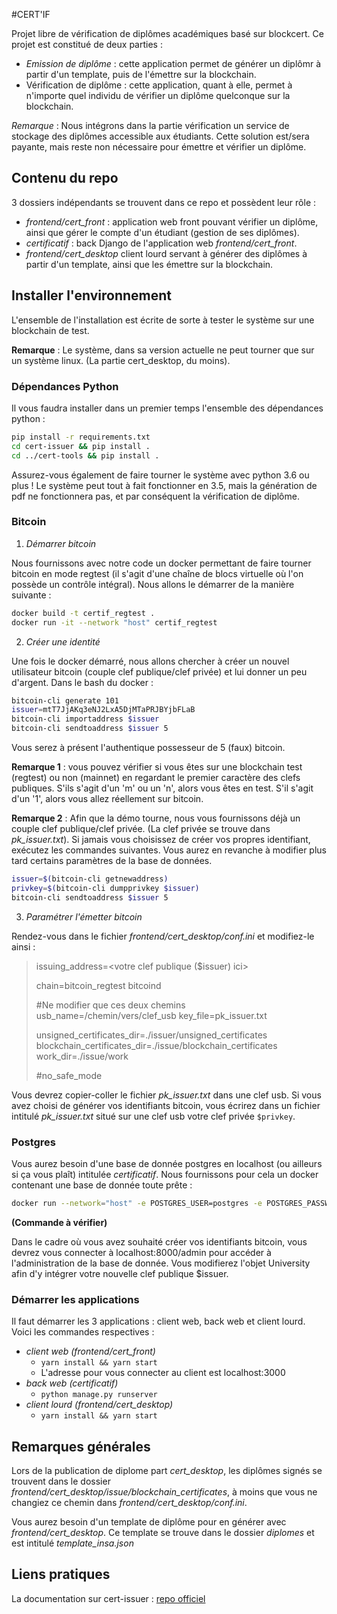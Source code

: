 #CERT'IF

Projet libre de vérification de diplômes académiques basé sur blockcert.
Ce projet est constitué de deux parties :
+ *Emission de diplôme* : cette application permet de générer un diplômr à partir d'un template, puis de l'émettre sur la blockchain.
+ Vérification de diplôme : cette application, quant à elle, permet à n'importe quel individu de vérifier un diplôme quelconque sur la blockchain.

*Remarque* : Nous intégrons dans la partie vérification un service de stockage des diplômes accessible aux étudiants. Cette solution est/sera payante, mais reste non nécessaire pour émettre et vérifier un diplôme.


## Contenu du repo

3 dossiers indépendants se trouvent dans ce repo et possèdent leur rôle :
+ *frontend/cert_front* : application web front pouvant vérifier un diplôme, ainsi que gérer le compte d'un étudiant (gestion de ses diplômes).
+ *certificatif* : back Django de l'application web *frontend/cert_front*.
+ *frontend/cert_desktop* client lourd servant à générer des diplômes à partir d'un template, ainsi que les émettre sur la blockchain.

## Installer l'environnement

L'ensemble de l'installation est écrite de sorte à tester le système sur une blockchain de test.

**Remarque** : Le système, dans sa version actuelle ne peut tourner que sur un système linux. (La partie cert_desktop, du moins).

### Dépendances Python

Il vous faudra installer dans un premier temps l'ensemble des dépendances python :
```bash
pip install -r requirements.txt
cd cert-issuer && pip install .
cd ../cert-tools && pip install .
```

Assurez-vous également de faire tourner le système avec python 3.6 ou plus ! Le système peut tout à fait fonctionner en 3.5, mais la génération de pdf ne fonctionnera pas, et par conséquent la vérification de diplôme.

### Bitcoin

1. _Démarrer bitcoin_

Nous fournissons avec notre code un docker permettant de faire tourner bitcoin en mode regtest (il s'agit d'une chaîne de blocs virtuelle où l'on possède un contrôle intégral). Nous allons le démarrer de la manière suivante :
```bash
docker build -t certif_regtest .
docker run -it --network "host" certif_regtest
```

2. _Créer une identité_

Une fois le docker démarré, nous allons chercher à créer un nouvel utilisateur bitcoin (couple clef publique/clef privée) et lui donner un peu d'argent. Dans le bash du docker :

```bash
bitcoin-cli generate 101
issuer=mtT7JjAKq3eNJ2LxA5DjMTaPRJBYjbFLaB
bitcoin-cli importaddress $issuer
bitcoin-cli sendtoaddress $issuer 5
```

Vous serez à présent l'authentique possesseur de 5 (faux) bitcoin.

**Remarque 1** : vous pouvez vérifier si vous êtes sur une blockchain test (regtest) ou non (mainnet) en regardant le premier caractère des clefs publiques. S'ils s'agit d'un 'm' ou un 'n', alors vous êtes en test. S'il s'agit d'un '1', alors vous allez réellement sur bitcoin.

**Remarque 2** : Afin que la démo tourne, nous vous fournissons déjà un couple clef publique/clef privée. (La clef privée se trouve dans *pk_issuer.txt*). Si jamais vous choisissez de créer vos propres identifiant, exécutez les commandes suivantes. Vous aurez en revanche à modifier plus tard certains paramètres de la base de données.
```bash
issuer=$(bitcoin-cli getnewaddress)
privkey=$(bitcoin-cli dumpprivkey $issuer)
bitcoin-cli sendtoaddress $issuer 5
```


3. _Paramétrer l'émetter bitcoin_

Rendez-vous dans le fichier *frontend/cert_desktop/conf.ini* et modifiez-le ainsi :

> issuing_address=<votre clef publique ($issuer) ici>
> 
> chain=bitcoin_regtest
> bitcoind
> 
> #Ne modifier que ces deux chemins
> usb_name=/chemin/vers/clef_usb
> key_file=pk_issuer.txt
>
> unsigned_certificates_dir=./issuer/unsigned_certificates
> blockchain_certificates_dir=./issue/blockchain_certificates
> work_dir=./issue/work
>
> #no_safe_mode

Vous devrez copier-coller le fichier *pk_issuer.txt* dans une clef usb.
Si vous avez choisi de générer vos identifiants bitcoin, vous écrirez dans un fichier intitulé *pk_issuer.txt* situé sur une clef usb votre clef privée ```$privkey```.

### Postgres

Vous aurez besoin d'une base de donnée postgres en localhost (ou ailleurs si ça vous plaît) intitulée _certificatif_. Nous fournissons pour cela un docker contenant une base de donnée toute prête :
```bash
docker run --network="host" -e POSTGRES_USER=postgres -e POSTGRES_PASSWORD=root hex4404/postgres
```
**(Commande à vérifier)**

Dans le cadre où vous avez souhaité créer vos identifiants bitcoin, vous devrez vous connecter à localhost:8000/admin pour accéder à l'administration de la base de donnée. Vous modifierez l'objet University afin d'y intégrer votre nouvelle clef publique $issuer.

### Démarrer les applications

Il faut démarrer les 3 applications : client web, back web et client lourd. Voici les commandes respectives :

+ *client web (frontend/cert_front)*
	+ ```yarn install && yarn start```
	+ L'adresse pour vous connecter au client est localhost:3000
+ *back web (certificatif)*
	+ ```python manage.py runserver```
+ *client lourd (frontend/cert_desktop)*
	+ ```yarn install && yarn start```

## Remarques générales

Lors de la publication de diplome part *cert_desktop*, les diplômes signés se trouvent dans le dossier *frontend/cert_desktop/issue/blockchain_certificates*, à moins que vous ne changiez ce chemin dans *frontend/cert_desktop/conf.ini*.

Vous aurez besoin d'un template de diplôme pour en générer avec *frontend/cert_desktop*. Ce template se trouve dans le dossier *diplomes* et est intitulé *template_insa.json*

## Liens pratiques

La documentation sur cert-issuer : [repo officiel](https://github.com/blockchain-certificates/cert-issuer)
